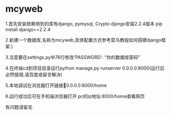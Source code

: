 # mcyweb
1.首先安装依赖用到的库有django, pymysql, Crypto
django安装2.2.4版本 pip install django==2.2.4

2.新建一个数据库,名称为mcyweb,具体配置方式参考菜鸟教程如何搭建django框架.)

3.注意要在settings.py中76行修改'PASSWORD': "你的数据库密码"

4.在终端cd到项目目录运行python manage.py runserver 0.0.0.0:8000(运行后必然报错,请百度或留言解决)

5.本地调试在浏览器打开链接🔗0.0.0.0:8000/home

6.运行成功后可在手机端浏览器打开 pc的ip地址:8000/home查看网页

有问题请留言.
